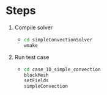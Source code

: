 # Steps

1. Compile solver
    * ```sh
      cd simpleConvectionSolver
      wmake
      ```
2. Run test case
    * ```sh
      cd case_1D_simple_convection
      blockMesh
      setFields
      simpleConvection
      ```